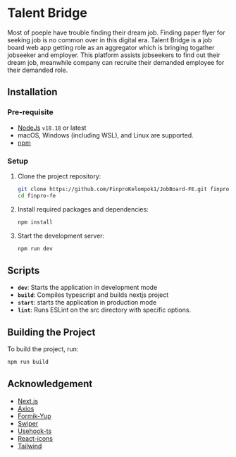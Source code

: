 # Talent Bridge

Most of poeple have trouble finding their dream job. Finding paper flyer for seeking job is no common over in this digital era. Talent Bridge is a job board web app getting role as an aggregator which is bringing togather jobseeker and employer. This platform assists jobseekers to find out their dream job, meanwhile company can recruite their demanded employee for their demanded role.

## Installation

### Pre-requisite

- [NodeJs](https://nodejs.org/en/download/package-manager) `v18.18` or latest
- macOS, Windows (including WSL), and Linux are supported.
- [npm](https://www.npmjs.com/get-npm)

### Setup

1. Clone the project repository:

   ```bash
   git clone https://github.com/FinproKelompok1/JobBoard-FE.git finpro-fe
   cd finpro-fe
   ```

2. Install required packages and dependencies:

   ```bash
   npm install
   ```

3. Start the development server:

   ```bash
   npm run dev
   ```

## Scripts

+ **`dev`**: Starts the application in development mode
+ **`build`**: Compiles typescript and builds nextjs project
+ **`start`**: starts the application in production mode
+ **`lint`**: Runs ESLint on the src directory with specific options.

## Building the Project

To build the project, run:
```bash
npm run build
```

## Acknowledgement
- [Next.js](https://nextjs.org)
- [Axios](https://axios-http.com/)
- [Formik-Yup](https://formik.org/)
- [Swiper](https://swiperjs.com/)
- [Usehook-ts](https://usehooks-ts.com/)
- [React-icons](https://react-icons.github.io/react-icons/)
- [Tailwind](https://tailwindcss.com/)
